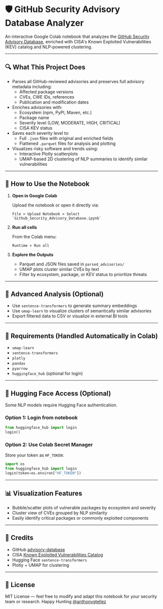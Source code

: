 # 🛡️ GitHub Security Advisory Database Analyzer

An interactive Google Colab notebook that analyzes the [GitHub Security Advisory Database](https://github.com/github/advisory-database), enriched with CISA's Known Exploited Vulnerabilities (KEV) catalog and NLP-powered clustering.

---

## 🔍 What This Project Does

- Parses all GitHub-reviewed advisories and preserves full advisory metadata including:
  - Affected package versions
  - CVEs, CWE IDs, references
  - Publication and modification dates
- Enriches advisories with:
  - Ecosystem (npm, PyPI, Maven, etc.)
  - Package name
  - Severity level (LOW, MODERATE, HIGH, CRITICAL)
  - CISA KEV status
- Saves each severity level to:
  - Full `.json` files with original and enriched fields
  - Flattened `.parquet` files for analysis and plotting
- Visualizes risky software and trends using:
  - Interactive Plotly scatterplots
  - UMAP-based 2D clustering of NLP summaries to identify similar vulnerabilities

---

## 🚀 How to Use the Notebook

1. **Open in Google Colab**

   Upload the notebook or open it directly via:
   ```
   File > Upload Notebook > Select `Github_Security_Advisory_Database.ipynb`
   ```

2. **Run all cells**

   From the Colab menu:
   ```
   Runtime > Run all
   ```

3. **Explore the Outputs**

   - Parquet and JSON files saved in `parsed_advisories/`
   - UMAP plots cluster similar CVEs by text
   - Filter by ecosystem, package, or KEV status to prioritize threats

---

## 🧠 Advanced Analysis (Optional)

- Use `sentence-transformers` to generate summary embeddings
- Use `umap-learn` to visualize clusters of semantically similar advisories
- Export filtered data to CSV or visualize in external BI tools

---

## 🔬 Requirements (Handled Automatically in Colab)

- `umap-learn`
- `sentence-transformers`
- `plotly`
- `pandas`
- `pyarrow`
- `huggingface_hub` (optional for login)

---

## 🔐 Hugging Face Access (Optional)

Some NLP models require Hugging Face authentication.

### Option 1: Login from notebook
```python
from huggingface_hub import login
login()
```

### Option 2: Use Colab Secret Manager
Store your token as `HF_TOKEN`:
```python
import os
from huggingface_hub import login
login(token=os.environ["HF_TOKEN"])
```

---

## 📊 Visualization Features

- Bubble/scatter plots of vulnerable packages by ecosystem and severity
- Cluster view of CVEs grouped by NLP similarity
- Easily identify critical packages or commonly exploited components

---

## 🤝 Credits

- GitHub [advisory-database](https://github.com/github/advisory-database)
- CISA [Known Exploited Vulnerabilities Catalog](https://www.cisa.gov/known-exploited-vulnerabilities-catalog)
- Hugging Face `sentence-transformers`
- Plotly + UMAP for clustering

---

## 📄 License

MIT License — feel free to modify and adapt this notebook for your security team or research. Happy Hunting [@anthonygtellez](https://anthonygtellez.github.io)
